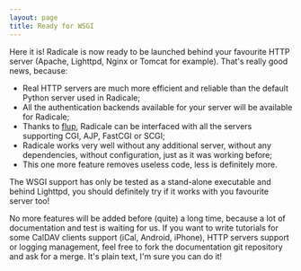 ```yaml
---
layout: page
title: Ready for WSGI
---
```


Here it is! Radicale is now ready to be launched behind your favourite HTTP
server (Apache, Lighttpd, Nginx or Tomcat for example). That's really good
news, because:

- Real HTTP servers are much more efficient and reliable than the default
  Python server used in Radicale;
- All the authentication backends available for your server will be available
  for Radicale;
- Thanks to [flup](http://trac.saddi.com/flup), Radicale can be interfaced
  with all the servers supporting CGI, AJP, FastCGI or SCGI;
- Radicale works very well without any additional server, without any
  dependencies, without configuration, just as it was working before;
- This one more feature removes useless code, less is definitely more.

The WSGI support has only be tested as a stand-alone executable and behind
Lighttpd, you should definitely try if it works with you favourite server too!

No more features will be added before (quite) a long time, because a lot of
documentation and test is waiting for us. If you want to write tutorials for
some CalDAV clients support (iCal, Android, iPhone), HTTP servers support or
logging management, feel free to fork the documentation git repository and ask
for a merge. It's plain text, I'm sure you can do it!
